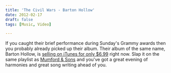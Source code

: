 ```yaml
---
title: 'The Civil Wars - Barton Hollow'
date: 2012-02-17
draft: false
tags: [Music, Video]

---
```


If you caught their brief performance during Sunday's Grammy awards then you probably already picked up their album. Their album of the same name, Barton Hollow, is [selling on iTunes for only $6.99](http://click.linksynergy.com/fs-bin/stat?id=6PFrOqNV4B8&offerid=146261&type=3&subid=0&tmpid=1826&RD_PARM1=http%253A%252F%252Fitunes.apple.com%252Fca%252Falbum%252Fbarton-hollow%252Fid443642774%253Fuo%253D4%2526partnerId%253D30) right now. Slap it on the same playlist as [Mumford & Sons](https://chrisenns.com/2010/10/mumford-sons-via-bob-lefsetz/) and you've got a great evening of harmonies and great song writing ahead of you.